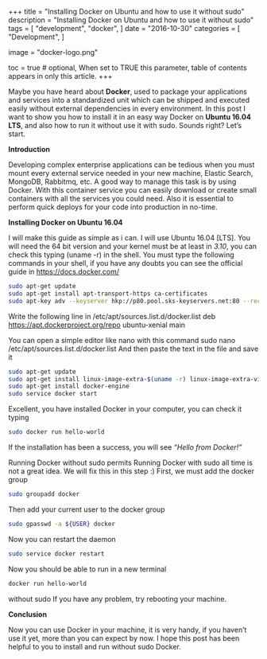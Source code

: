 +++
title = "Installing Docker on Ubuntu and how to use it without sudo"
description = "Installing Docker on Ubuntu and how to use it without sudo"
tags = [
    "development",
    "docker",
]
date = "2016-10-30"
categories = [
    "Development",
]

image = "docker-logo.png"

toc = true # optional, When set to TRUE this parameter, table of contents appears in only this article.
+++

Maybe you have heard about **Docker**, used to package your applications and services into a standardized unit which can be shipped and executed easily without external dependencies in every environment.
In this post I want to show you how to install it in an easy way Docker on **Ubuntu 16.04 LTS**, and also how to run it without use it with sudo. Sounds right? Let’s start.


**Introduction**

Developing complex enterprise applications can be tedious when you must mount every external service needed in your new machine, Elastic Search, MongoDB, Rabbitmq, etc.
A good way to manage this task is by using Docker. With this container service you can easily download or create small containers with all the services you could need. Also it is essential to perform quick deploys for your code into production in no-time.


**Installing Docker on Ubuntu 16.04**

I will make this guide as simple as i can.
I will use Ubuntu 16.04 [LTS]. You will need the 64 bit version and your kernel must be at least in _3.10_, you can check this typing (uname -r) in the shell.
You must type the following commands in your shell, if you have any doubts you can see the official guide in https://docs.docker.com/  

```bash
sudo apt-get update
sudo apt-get install apt-transport-https ca-certificates
sudo apt-key adv --keyserver hkp://p80.pool.sks-keyservers.net:80 --recv-keys 58118E89F3A912897C070ADBF76221572C52609D
```

Write the following line in  /etc/apt/sources.list.d/docker.list
deb https://apt.dockerproject.org/repo ubuntu-xenial main


You can open a simple editor like nano with this command
sudo nano /etc/apt/sources.list.d/docker.list
And then paste the text in the file and save it
```bash
sudo apt-get update
sudo apt-get install linux-image-extra-$(uname -r) linux-image-extra-virtual
sudo apt-get install docker-engine
sudo service docker start
```

Excellent, you have installed Docker in your computer, you can check it typing
```bash
sudo docker run hello-world
```
If the installation has been a success, you will see _“Hello from Docker!”_




Running Docker without sudo permits
Running Docker with sudo all time is not a great idea. We will fix this in this step :)
First, we must add the docker group
```bash
sudo groupadd docker
```
Then add your current user to the docker group
```bash
sudo gpasswd -a ${USER} docker
```
Now you can restart the daemon
```bash
sudo service docker restart
```
Now you should be able to run in a new terminal
```bash
docker run hello-world
```
without sudo
If you have any problem, try rebooting your machine.




**Conclusion**


Now you can use Docker in your machine, it is very handy, if you haven’t use it yet, more than you can expect by now.
I hope this post has been helpful to you to install and run without sudo Docker.
